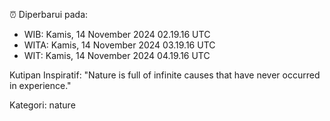 ⏰ Diperbarui pada:
- WIB: Kamis, 14 November 2024 02.19.16 UTC
- WITA: Kamis, 14 November 2024 03.19.16 UTC
- WIT: Kamis, 14 November 2024 04.19.16 UTC

Kutipan Inspiratif:
"Nature is full of infinite causes that have never occurred in experience."


Kategori: nature

